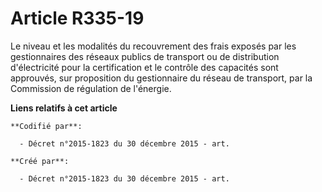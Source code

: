 # Article R335-19

Le niveau et les modalités du recouvrement des frais exposés par les gestionnaires des réseaux publics de transport ou de
distribution d'électricité pour la certification et le contrôle des capacités sont approuvés, sur proposition du gestionnaire
du réseau de transport, par la Commission de régulation de l'énergie.

**Liens relatifs à cet article**

	**Codifié par**:

	  - Décret n°2015-1823 du 30 décembre 2015 - art.

	**Créé par**:

	  - Décret n°2015-1823 du 30 décembre 2015 - art.
